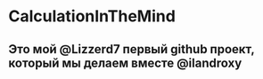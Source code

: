 # CalculationInTheMind

<h2>Это мой @Lizzerd7 первый github проект, который мы делаем вместе @ilandroxy</h2>
